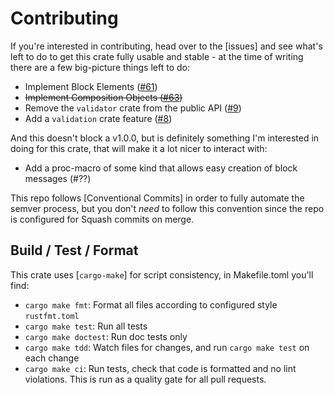  # Contributing

 If you're interested in contributing, head over to the [issues] and see what's left to
 do to get this crate fully usable and stable - at the time of writing there are a few
 big-picture things left to do:

 - Implement Block Elements ([#61](https://github.com/cakekindel/slack-blocks-rs/issues/61))
 - ~~Implement Composition Objects ([#63](https://github.com/cakekindel/slack-blocks-rs/issues/63))~~
 - Remove the `validator` crate from the public API ([#9](https://github.com/cakekindel/slack-blocks-rs/issues/9))
 - Add a `validation` crate feature ([#8](https://github.com/cakekindel/slack-blocks-rs/issues/8))

 And this doesn't block a v1.0.0, but is definitely something I'm interested in doing for this crate,
 that will make it a lot nicer to interact with:
 - Add a proc-macro of some kind that allows easy creation of block messages (#??)

 This repo follows [Conventional Commits] in order to fully automate the semver process,
 but you don't _need_ to follow this convention since the repo is configured for Squash
 commits on merge.
 
 ## Build / Test / Format
 This crate uses [`cargo-make`] for script consistency, in Makefile.toml you'll find:
   - `cargo make fmt`: Format all files according to configured style `rustfmt.toml`
   - `cargo make test`: Run all tests
   - `cargo make doctest`: Run doc tests only
   - `cargo make tdd`: Watch files for changes, and run `cargo make test` on each change
   - `cargo make ci`: Run tests, check that code is formatted and no lint violations.
                      This is run as a quality gate for all pull requests.
